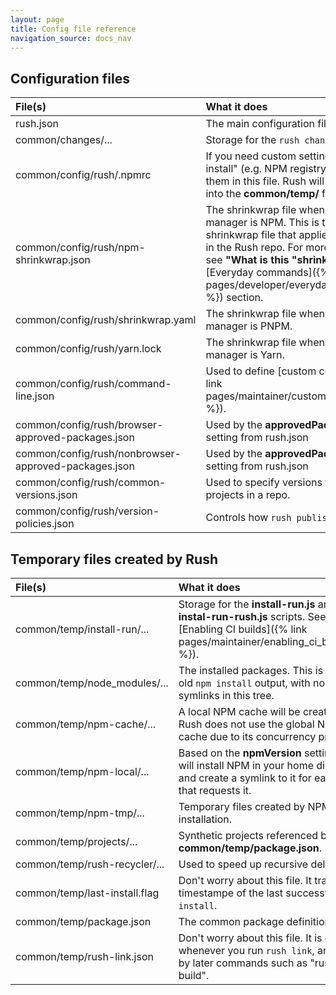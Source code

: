 ```yaml
---
layout: page
title: Config file reference
navigation_source: docs_nav
---
```




## Configuration files

| File(s)                                  | What it does                    |
| :--------------------------------------- | :------------------------------ |
| rush.json                                | The main configuration file for Rush |
| common/changes/...                       | Storage for the `rush change` command |
| common/config/rush/.npmrc                | If you need custom settings for "npm install" (e.g. NPM registry mappings), put them in this file.  Rush will copy this file into the **common/temp/** folder. |
| common/config/rush/npm-shrinkwrap.json  | The shrinkwrap file when your package manager is NPM.  This is the common shrinkwrap file that applies to all projects in the Rush repo. For more information, see **"What is this "shrinkwrap file"** in the [Everyday commands]({% link pages/developer/everyday_commands.md %}) section. |
| common/config/rush/shrinkwrap.yaml | The shrinkwrap file when your package manager is PNPM. |
| common/config/rush/yarn.lock   | The shrinkwrap file when your package manager is Yarn. |
| common/config/rush/command-line.json  | Used to define [custom commands]({% link pages/maintainer/custom_commands.md %}). |
| common/config/rush/browser-approved-packages.json   | Used by the **approvedPackagesPolicy** setting from rush.json |
| common/config/rush/nonbrowser-approved-packages.json   | Used by the **approvedPackagesPolicy** setting from rush.json |
| common/config/rush/common-versions.json  | Used to specify versions that affect all projects in a repo. |
| common/config/rush/version-policies.json  | Controls how `rush publish` works. |


## Temporary files created by Rush

| File(s)                                  | What it does                    |
| :--------------------------------------- | :------------------------------ |
| common/temp/install-run/...             | Storage for the **install-run.js** and **instal-run-rush.js** scripts. See [Enabling CI builds]({% link pages/maintainer/enabling_ci_builds.md %}). |
| common/temp/node_modules/...             | The installed packages.  This is a plain old `npm install` output, with no symlinks in this tree. |
| common/temp/npm-cache/...                | A local NPM cache will be created here.  Rush does not use the global NPM cache due to its concurrency problems. |
| common/temp/npm-local/...                | Based on the **npmVersion** setting, Rush will install NPM in your home directory and create a symlink to it for each repo that requests it. |
| common/temp/npm-tmp/...                  | Temporary files created by NPM during installation. |
| common/temp/projects/...                 | Synthetic projects referenced by **common/temp/package.json**. |
| common/temp/rush-recycler/...            | Used to speed up recursive deletes. |
| common/temp/last-install.flag            | Don't worry about this file.  It tracks the timestampe of the last successful `rush install`. |
| common/temp/package.json                      | The common package definition. |
| common/temp/rush-link.json               | Don't worry about this file.  It is created whenever you run `rush link`, and read by later commands such as "rush build". |

